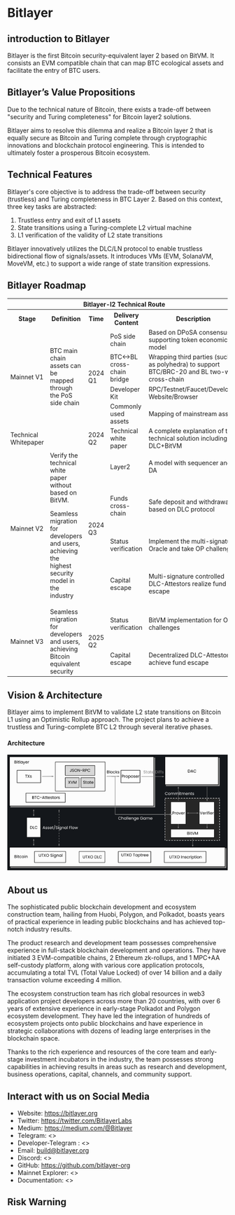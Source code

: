 # Bitlayer

## introduction to Bitlayer
Bitlayer is the first Bitcoin security-equivalent layer 2 based on BitVM. It consists an EVM compatible chain that can map BTC ecological assets and facilitate the entry of BTC users.

## Bitlayer’s Value Propositions
Due to the technical nature of Bitcoin, there exists a trade-off between "security and Turing completeness" for Bitcoin layer2 solutions.

Bitlayer aims to resolve this dilemma and realize a Bitcoin layer 2 that is equally secure as Bitcoin and Turing complete through cryptographic innovations and blockchain protocol engineering. This is intended to ultimately foster a prosperous Bitcoin ecosystem.

## Technical Features
Bitlayer's core objective is to address the trade-off between security (trustless) and Turing completeness in BTC Layer 2. Based on this context, three key tasks are abstracted:
1. Trustless entry and exit of L1 assets
2. State transitions using a Turing-complete L2 virtual machine
3. L1 verification of the validity of L2 state transitions

Bitlayer innovatively utilizes the DLC/LN protocol to enable trustless bidirectional flow of signals/assets. It introduces VMs (EVM, SolanaVM, MoveVM, etc.) to support a wide range of state transition expressions.

## Bitlayer Roadmap

<table >
    <tr style="background:rgba(0,0,0,0)" ><th colspan=5>Bitlayer-l2 Technical Route</th> </tr>
    <tr style="background:rgba(0,0,0,0)" >
<th > Stage </th><th> Definition </th><th> Time </th><th> Delivery Content </th><th> Description </th>
</tr>
<tr style="background:rgba(0,0,0,0)" >

<tr style="background:rgba(0,0,0,0)" >
    <td rowspan=4 >Mainnet V1</td>
    <td rowspan=4 >BTC main chain assets can be mapped through the PoS side chain</td>
    <td rowspan=4 >2024 Q1</td>
    <td rowspan=1 >PoS side chain</td><td>Based on DPoSA consensus, supporting token economic model</td></tr>
    <td rowspan=1 >BTC<->BL cross-chain bridge</td><td>Wrapping third parties (such as polyhedra) to support BTC/BRC-20 and BL two-way cross-chain</td></tr>
    <td rowspan=1 >Developer Kit</td><td>RPC/Testnet/Faucet/Developer Website/Browser</td></tr>
    <td rowspan=1 >Commonly used assets</td><td>Mapping of mainstream assets</td></tr>

<tr style="background:rgba(0,0,0,0)" >
    <td rowspan=1 >Technical Whitepaper</td>
    <td rowspan=1 ></td>
    <td rowspan=1 >2024 Q2</td>
    <td rowspan=1 >Technical white paper</td><td>A complete explanation of the technical solution including DLC+BitVM</td></tr>

<tr style="background:rgba(0,0,0,0)" >
    <td rowspan=4 >Mainnet V2</td>
    <td rowspan=4 >Verify the technical white paper without based on BitVM. 

Seamless migration for developers and users, achieving the highest security model in the industry</td>
<td rowspan=4 >2024 Q3</td>
<td rowspan=1 >Layer2</td><td>A model with sequencer and DA</td></tr>
<td rowspan=1 >Funds cross-chain</td><td>Safe deposit and withdrawal based on DLC protocol</td></tr>
<td rowspan=1 >Status verification</td><td>Implement the multi-signature Oracle and take OP challenge</td></tr>
<td rowspan=1 >Capital escape</td><td>Multi-signature controlled DLC-Attestors realize fund escape</td></tr>

<tr style="background:rgba(0,0,0,0)" >
    <td rowspan=2 >Mainnet V3</td>
    <td rowspan=3 >Seamless migration for developers and users, achieving Bitcoin equivalent security</td>
    <td rowspan=2 >2025 Q2</td>
    <td rowspan=1 >Status verification</td><td>BitVM implementation for OP challenges</td></tr>
    <td rowspan=1 >Capital escape</td><td>Decentralized DLC-Attestors achieve fund escape</td></tr>

</table>


## Vision & Architecture

Bitlayer aims to implement BitVM to validate L2 state transitions on Bitcoin L1 using an Optimistic Rollup approach. The project plans to achieve a trustless and Turing-complete BTC L2 through several iterative phases.

#### Architecture

![](images/bitlayer-testnet/architecture.png)


## About us
The sophisticated public blockchain development and ecosystem construction team, hailing from Huobi, Polygon, and Polkadot, boasts years of practical experience in leading public blockchains and has achieved top-notch industry results.

The product research and development team possesses comprehensive experience in full-stack blockchain development and operations. They have initiated 3 EVM-compatible chains, 2 Ethereum zk-rollups, and 1 MPC+AA self-custody platform, along with various core application protocols, accumulating a total TVL (Total Value Locked) of over 14 billion and a daily transaction volume exceeding 4 million.

The ecosystem construction team has rich global resources in web3 application project developers across more than 20 countries, with over 6 years of extensive experience in early-stage Polkadot and Polygon ecosystem development. They have led the integration of hundreds of ecosystem projects onto public blockchains and have experience in strategic collaborations with dozens of leading large enterprises in the blockchain space.

Thanks to the rich experience and resources of the core team and early-stage investment incubators in the industry, the team possesses strong capabilities in achieving results in areas such as research and development, business operations, capital, channels, and community support.


## Interact with us on Social Media

- Website: <https://bitlayer.org>
- Twitter: <https://twitter.com/BitlayerLabs>
- Medium: <https://medium.com/@Bitlayer>
- Telegram: <>
- Developer-Telegram : <>
- Email: <build@bitlayer.org>
- Discord: <>
- GitHub: <https://github.com/bitlayer-org>
- Mainnet Explorer: <>
- Documentation: <>


## Risk Warning
